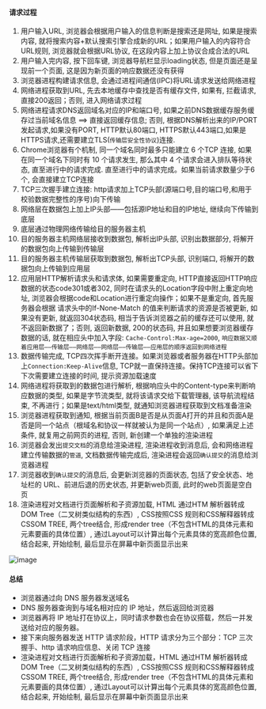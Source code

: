 #### 请求过程
1. 用户输入URL, 浏览器会根据用户输入的信息判断是搜索还是网址, 如果是搜索内容, 就将搜索内容+默认搜索引擎合成新的URL；如果用户输入的内容符合URL规则, 浏览器就会根据URL协议, 在这段内容上加上协议合成合法的URL
2. 用户输入完内容, 按下回车键, 浏览器导航栏显示loading状态, 但是页面还是呈现前一个页面, 这是因为新页面的响应数据还没有获得
3. 浏览器进程构建请求信息, 会通过进程间通信(IPC)将URL请求发送给网络进程
4. 网络进程获取到URL, 先去本地缓存中查找是否有缓存文件, 如果有, 拦截请求, 直接200返回；否则, 进入网络请求过程
5. 网络进程请求DNS返回域名对应的IP和端口号, 如果之前DNS数据缓存服务缓存过当前域名信息 ==> 直接返回缓存信息; 否则, 根据DNS解析出来的IP/PORT发起请求,如果没有PORT, HTTP默认80端口, HTTPS默认443端口,如果是HTTPS请求,还需要建立TLS(`传输层安全性协议`)连接.
6. Chrome浏览器有个机制, 同一个域名同时最多只能建立 6 个TCP 连接, 如果在同一个域名下同时有 10 个请求发生, 那么其中 4 个请求会进入排队等待状态, 直至进行中的请求完成. 直至进行中的请求完成。如果当前请求数量少于6个, 会直接建立TCP连接
7. TCP三次握手建立连接: http请求加上TCP头部(源端口号,目的端口号,和用于校验数据完整性的序号)向下传输
8. 网络层在数据包上加上IP头部——包括源IP地址和目的IP地址, 继续向下传输到底层
9. 底层通过物理网络传输给目的服务器主机
10. 目的服务器主机网络层接收到数据包, 解析出IP头部, 识别出数据部分, 将解开的数据包向上传输到传输层
11. 目的服务器主机传输层获取到数据包, 解析出TCP头部, 识别端口, 将解开的数据包向上传输到应用层
12. 应用层HTTP解析请求头和请求体, 如果需要重定向, HTTP直接返回HTTP响应数据的状态code301或者302, 同时在请求头的Location字段中附上重定向地址, 浏览器会根据code和Location进行重定向操作；如果不是重定向, 首先服务器会根据 请求头中的If-None-Match 的值来判断请求的资源是否被更新, 如果没有更新, 就返回304状态码, 相当于告诉浏览器之前的缓存还可以使用, 就不返回新数据了；否则, 返回新数据, 200的状态码, 并且如果想要浏览器缓存数据的话, 就在相应头中加入字段: `Cache-Control:Max-age=2000`, `响应数据又顺着应用层——传输层——网络层——网络层——传输层——应用层的顺序返回到网络进程`
13. 数据传输完成, TCP四次挥手断开连接。如果浏览器或者服务器在HTTP头部加上`Connection:Keep-Alive`信息, TCP就一直保持连接。保持TCP连接可以省下下次需要建立连接的时间, 提示资源加载速度
14. 网络进程将获取到的数据包进行解析, 根据响应头中的Content-type来判断响应数据的类型, 如果是字节流类型, 就将该请求交给下载管理器, 该导航流程结束, 不再进行；如果是text/html类型, 就通知浏览器进程获取到文档准备渲染
15. 浏览器进程获取到通知, 根据当前页面B是否是从页面A打开的并且和页面A是否是同一个站点（根域名和协议一样就被认为是同一个站点）, 如果满足上述条件, 就复用之前网页的进程, 否则, 新创建一个单独的渲染进程
16. 浏览器会发出`提交文档`的消息给渲染进程, 渲染进程收到消息后, 会和网络进程建立传输数据的`管道`, 文档数据传输完成后, 渲染进程会返回`确认提交`的消息给浏览器进程
17. 浏览器收到`确认提交`的消息后, 会更新浏览器的页面状态, 包括了安全状态、地址栏的 URL、前进后退的历史状态, 并更新web页面, 此时的web页面是空白页
18. 渲染进程对文档进行页面解析和子资源加载, HTML 通过HTM 解析器转成DOM Tree（二叉树类似结构的东西）, CSS按照CSS 规则和CSS解释器转成CSSOM TREE, 两个tree结合, 形成render tree（不包含HTML的具体元素和元素要画的具体位置）, 通过Layout可以计算出每个元素具体的宽高颜色位置, 结合起来, 开始绘制, 最后显示在屏幕中新页面显示出来

![image](https://user-images.githubusercontent.com/13994442/99750480-6f848800-2b1b-11eb-86f8-c77a91a6ddfc.png)

#### 总结
- 浏览器通过向 DNS 服务器发送域名
- DNS 服务器查询到与域名相对应的 IP 地址，然后返回给浏览器
- 浏览器再将 IP 地址打在协议上，同时请求参数也会在协议搭载，然后一并发送给对应的服务器。
- 接下来向服务器发送 HTTP 请求阶段，HTTP 请求分为三个部分：TCP 三次握手、http 请求响应信息、关闭 TCP 连接
- 渲染进程对文档进行页面解析和子资源加载，HTML 通过HTM 解析器转成DOM Tree（二叉树类似结构的东西）, CSS按照CSS 规则和CSS解释器转成CSSOM TREE, 两个tree结合, 形成render tree（不包含HTML的具体元素和元素要画的具体位置）, 通过Layout可以计算出每个元素具体的宽高颜色位置, 结合起来, 开始绘制, 最后显示在屏幕中新页面显示出来